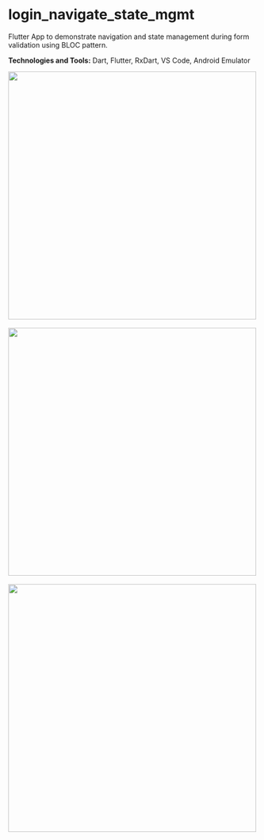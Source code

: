 # login_navigate_state_mgmt

Flutter App to demonstrate navigation and state management during form validation using BLOC pattern.

<b>Technologies and Tools:</b> Dart, Flutter, RxDart, VS Code, Android Emulator

<img src="https://github.com/apatil88/FlutterDartProjects/blob/master/login_navigate_state_mgmt/Screenshot_1532012679.png" height="500px" /> &nbsp;
<img src="https://github.com/apatil88/FlutterDartProjects/blob/master/login_navigate_state_mgmt/Screenshot_1532012672.png" height="500px" /> &nbsp;
<img src="https://github.com/apatil88/FlutterDartProjects/blob/master/login_navigate_state_mgmt/Screenshot_1532012698.png" height="500px" />

